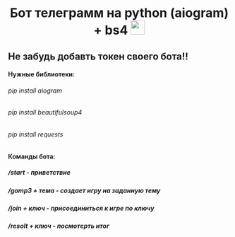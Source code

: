 <h1 align="center">Бот телеграмм на python (aiogram) + bs4
<img src="https://github.com/blackcater/blackcater/raw/main/images/Hi.gif" height="32"/></h1>
<h2>Не забудь добавть токен своего бота!!</h2>
<h4>Нужные библиотеки:</h4>
<h6>pip install aiogram</h6>
<h6>pip install beautifulsoup4</h6>
<h6>pip install requests</h6>

<h4>Команды бота:</h4>
<h5>/start - приветствие</h5>
<h5>/gomp3 + тема - создает игру на заданную тему</h5>
<h5>/join + ключ - присоединиться к игре по ключу</h5>
<h5>/resolt + ключ - посмотерть итог</h5>
